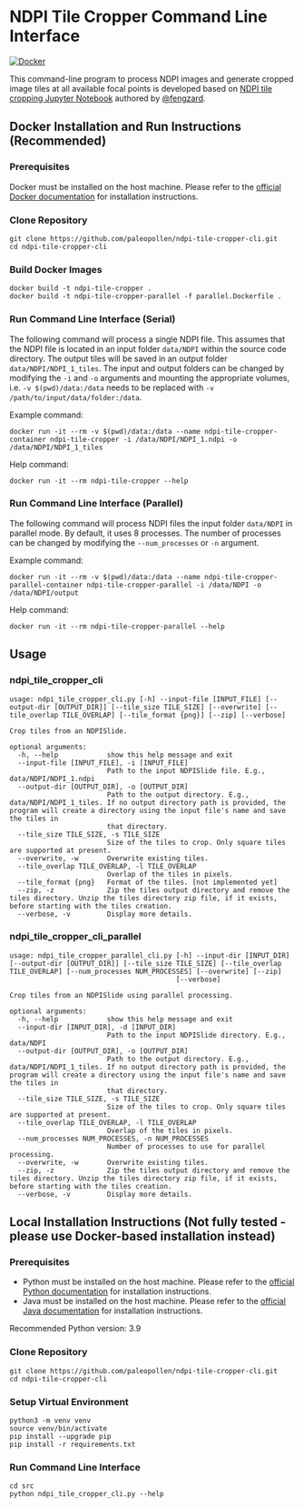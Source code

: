 # NDPI Tile Cropper Command Line Interface

[![Docker](https://github.com/paleopollen/ndpi-tile-cropper-cli/actions/workflows/docker-publish.yml/badge.svg)](https://github.com/paleopollen/ndpi-tile-cropper-cli/actions/workflows/docker-publish.yml)

This command-line program to process NDPI images and generate cropped image tiles at all available focal points is developed based on [NDPI tile cropping Jupyter Notebook](https://github.com/fengzard/open_world_pollen_detection/blob/main/03_NDPI_Slide_Annotation/03_00_ndpi_cropping.ipynb) authored by [@fengzard](https://github.com/fengzard).

## Docker Installation and Run Instructions (Recommended)

### Prerequisites
Docker must be installed on the host machine. Please refer to the [official Docker documentation](https://docs.docker.com/get-docker/) for installation instructions.

### Clone Repository

```shell
git clone https://github.com/paleopollen/ndpi-tile-cropper-cli.git
cd ndpi-tile-cropper-cli
```

### Build Docker Images

```shell
docker build -t ndpi-tile-cropper .
docker build -t ndpi-tile-cropper-parallel -f parallel.Dockerfile .
```

### Run Command Line Interface (Serial)

The following command will process a single NDPI file. This assumes that the NDPI file is located in an input folder `data/NDPI` within the source code directory. 
The output tiles will be saved in an output folder `data/NDPI/NDPI_1_tiles`. The input and output folders can be changed by modifying the `-i` and `-o` arguments and mounting the appropriate volumes, 
i.e. `-v $(pwd)/data:/data` needs to be replaced with `-v /path/to/input/data/folder:/data`.

Example command:

```shell
docker run -it --rm -v $(pwd)/data:/data --name ndpi-tile-cropper-container ndpi-tile-cropper -i /data/NDPI/NDPI_1.ndpi -o /data/NDPI/NDPI_1_tiles
```

Help command:

```shell
docker run -it --rm ndpi-tile-cropper --help
```

### Run Command Line Interface (Parallel)

The following command will process NDPI files the input folder `data/NDPI` in parallel mode. By default, it uses 8 processes. 
The number of processes can be changed by modifying the `--num_processes` or `-n` argument.

Example command:

```shell
docker run -it --rm -v $(pwd)/data:/data --name ndpi-tile-cropper-parallel-container ndpi-tile-cropper-parallel -i /data/NDPI -o /data/NDPI/output
```

Help command:

```shell
docker run -it --rm ndpi-tile-cropper-parallel --help
```

## Usage


### ndpi_tile_cropper_cli

```shell
usage: ndpi_tile_cropper_cli.py [-h] --input-file [INPUT_FILE] [--output-dir [OUTPUT_DIR]] [--tile_size TILE_SIZE] [--overwrite] [--tile_overlap TILE_OVERLAP] [--tile_format {png}] [--zip] [--verbose]

Crop tiles from an NDPISlide.

optional arguments:
  -h, --help            show this help message and exit
  --input-file [INPUT_FILE], -i [INPUT_FILE]
                        Path to the input NDPISlide file. E.g., data/NDPI/NDPI_1.ndpi
  --output-dir [OUTPUT_DIR], -o [OUTPUT_DIR]
                        Path to the output directory. E.g., data/NDPI/NDPI_1_tiles. If no output directory path is provided, the program will create a directory using the input file's name and save the tiles in
                        that directory.
  --tile_size TILE_SIZE, -s TILE_SIZE
                        Size of the tiles to crop. Only square tiles are supported at present.
  --overwrite, -w       Overwrite existing tiles.
  --tile_overlap TILE_OVERLAP, -l TILE_OVERLAP
                        Overlap of the tiles in pixels.
  --tile_format {png}   Format of the tiles. [not implemented yet]
  --zip, -z             Zip the tiles output directory and remove the tiles directory. Unzip the tiles directory zip file, if it exists, before starting with the tiles creation.
  --verbose, -v         Display more details.
```

### ndpi_tile_cropper_cli_parallel

```shell
usage: ndpi_tile_cropper_parallel_cli.py [-h] --input-dir [INPUT_DIR] [--output-dir [OUTPUT_DIR]] [--tile_size TILE_SIZE] [--tile_overlap TILE_OVERLAP] [--num_processes NUM_PROCESSES] [--overwrite] [--zip]
                                         [--verbose]

Crop tiles from an NDPISlide using parallel processing.

optional arguments:
  -h, --help            show this help message and exit
  --input-dir [INPUT_DIR], -d [INPUT_DIR]
                        Path to the input NDPISlide directory. E.g., data/NDPI
  --output-dir [OUTPUT_DIR], -o [OUTPUT_DIR]
                        Path to the output directory. E.g., data/NDPI/NDPI_1_tiles. If no output directory path is provided, the program will create a directory using the input file's name and save the tiles in
                        that directory.
  --tile_size TILE_SIZE, -s TILE_SIZE
                        Size of the tiles to crop. Only square tiles are supported at present.
  --tile_overlap TILE_OVERLAP, -l TILE_OVERLAP
                        Overlap of the tiles in pixels.
  --num_processes NUM_PROCESSES, -n NUM_PROCESSES
                        Number of processes to use for parallel processing.
  --overwrite, -w       Overwrite existing tiles.
  --zip, -z             Zip the tiles output directory and remove the tiles directory. Unzip the tiles directory zip file, if it exists, before starting with the tiles creation.
  --verbose, -v         Display more details.
```

## Local Installation Instructions (Not fully tested - please use Docker-based installation instead)

### Prerequisites
- Python must be installed on the host machine. Please refer to the [official Python documentation](https://www.python.org/downloads/) for installation instructions.
- Java must be installed on the host machine. Please refer to the [official Java documentation](https://www.java.com/en/download/) for installation instructions.

Recommended Python version: 3.9

### Clone Repository

```shell
git clone https://github.com/paleopollen/ndpi-tile-cropper-cli.git
cd ndpi-tile-cropper-cli
```

### Setup Virtual Environment

```shell
python3 -m venv venv
source venv/bin/activate
pip install --upgrade pip
pip install -r requirements.txt
```

### Run Command Line Interface

```shell
cd src
python ndpi_tile_cropper_cli.py --help
```

